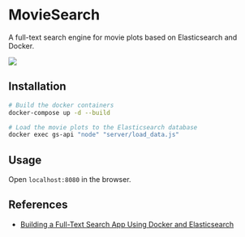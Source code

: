 # MovieSearch

A full-text search engine for movie plots based on Elasticsearch and Docker.

![](https://user-images.githubusercontent.com/2617118/50572357-e0bcd400-0df9-11e9-9aeb-542172424f71.gif)

## Installation

```sh
# Build the docker containers
docker-compose up -d --build

# Load the movie plots to the Elasticsearch database
docker exec gs-api "node" "server/load_data.js"
```

## Usage
Open ``localhost:8080`` in the browser.

## References

- [Building a Full-Text Search App Using Docker and Elasticsearch](https://blog.patricktriest.com/text-search-docker-elasticsearch/)

